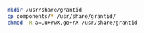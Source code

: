 ﻿```sh
mkdir /usr/share/grantid
cp components/* /usr/share/grantid/
chmod -R a=,u+rwX,go+rX /usr/share/grantid
```
